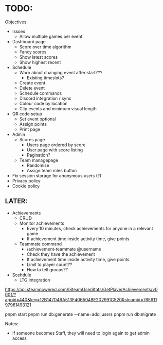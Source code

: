 # TODO:

Objectives:
- Issues
  - Allow multiple games per event
- Dashboard page
  - Score over time algorithm
  - Fancy scores
  - Show latest scores
  - Show highest recent
- Schedule
  - Warn about changing event after start???
    - Existing timeslots?
  - Create event
  - Delete event
  - Schedule commands
  - Discord integration / sync
  - Colour code by location
  - Clip events and minimum visual length
- QR code setup
  - Set event optional
  - Assign points
  - Print page
- Admin
  - Scores page
    - Users page ordered by score
    - User page with score listing
    - Pagination?
  - Team managepage
    - Randomise
    - Assign team roles button
- Fix session storage for anonymous users (?)
- Privacy policy
- Cookie policy

## LATER:

- Achievements
  - CRUD
  - Monitor achievements
    - Every 10 minutes, check achievements for anyone in a relevant game
    - If achievement time inside activity time, give points
  - Teammate command
    - /achievement-teammate @username
    - Check they have the achievement
    - If achievement time inside activity time, give points
    - Limit to player count??
    - How to tell groups??
- Scehdule
  - LTG integration

https://api.steampowered.com/ISteamUserStats/GetPlayerAchievements/v0001/?appid=440&key=12B147D46A513F406504BE202991C520&steamid=76561197961493121

pnpm start
pnpm run db:generate --name=add_users
pnpm run db:migrate

Notes:
- If someone becomes Staff, they will need to login again to get admin access
